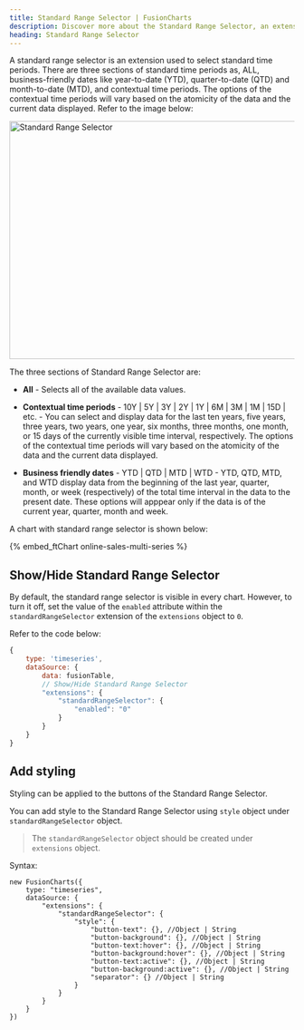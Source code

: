 ```yaml
---
title: Standard Range Selector | FusionCharts
description: Discover more about the Standard Range Selector, an extension enabling selection of standard time periods like ALL, YTD, QTD, MTD, & contextual time periods.
heading: Standard Range Selector
---
```


A standard range selector is an extension used to select standard time periods. There are three sections of standard time periods as, ALL, business-friendly dates like year-to-date (YTD), quarter-to-date (QTD) and month-to-date (MTD), and contextual time periods. The options of the contextual time periods will vary based on the atomicity of the data and the current data displayed. Refer to the image below:

<img src="{% site.BASE_URL %}/images/fusiontime-component-standard-range-selector.png" alt="Standard Range Selector" width="700" height="420">

The three sections of Standard Range Selector are:

- **All** - Selects all of the available data values.

- **Contextual time periods** - 10Y | 5Y | 3Y | 2Y | 1Y | 6M | 3M | 1M | 15D | etc. - You can select and display data for the last ten years, five years, three years, two years, one year, six months, three months, one month, or 15 days of the currently visible time interval, respectively. The options of the contextual time periods will vary based on the atomicity of the data and the current data displayed.

- **Business friendly dates** - YTD | QTD | MTD | WTD - YTD, QTD, MTD, and WTD display data from the beginning of the last year, quarter, month, or week (respectively) of the total time interval in the data to the present date. These options will apppear only if the data is of the current year, quarter, month and week.

A chart with standard range selector is shown below:

{% embed_ftChart online-sales-multi-series %}

## Show/Hide Standard Range Selector

By default, the standard range selector is visible in every chart. However, to turn it off, set the value of the `enabled` attribute within the `standardRangeSelector` extension of the `extensions` object to `0`.

Refer to the code below:

```javascript
{
    type: 'timeseries',
    dataSource: {
        data: fusionTable,
        // Show/Hide Standard Range Selector
        "extensions": {
            "standardRangeSelector": {
                "enabled": "0"
            }
        }
    }
}
```
## Add styling

Styling can be applied to the buttons of the Standard Range Selector. 

You can add style to the Standard Range Selector using `style` object under `standardRangeSelector` object.

> The `standardRangeSelector` object should be created under `extensions` object.

Syntax:

```
new FusionCharts({
    type: "timeseries",
    dataSource: {
        "extensions": {
            "standardRangeSelector": {
                "style": {
                    "button-text": {}, //Object | String
                    "button-background": {}, //Object | String
                    "button-text:hover": {}, //Object | String
                    "button-background:hover": {}, //Object | String
                    "button-text:active": {}, //Object | String
                    "button-background:active": {}, //Object | String
                    "separator": {} //Object | String
                }
            }
        }
    }
})

```
